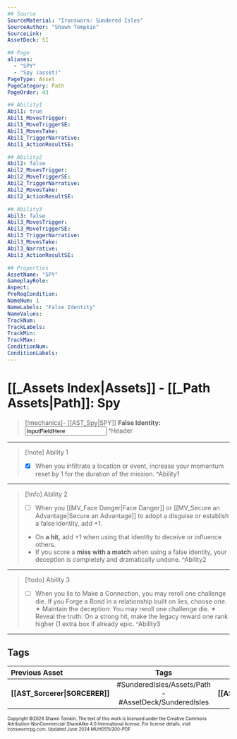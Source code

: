```yaml
---
## Source
SourceMaterial: "Ironsworn: Sundered Isles"
SourceAuthor: "Shawn Tompkin"
SourceLink: 
AssetDeck: SI

## Page
aliases:
  - "SPY"
  - "Spy (asset)"
PageType: Asset
PageCategory: Path
PageOrder: 43

## Ability1
Abil1: true
Abil1_MovesTrigger: 
Abil1_MoveTriggerSE: 
Abil1_MovesTake: 
Abil1_TriggerNarrative: 
Abil1_ActionResultSE: 

## Ability2
Abil2: false
Abil2_MovesTrigger: 
Abil2_MoveTriggerSE: 
Abil2_TriggerNarrative: 
Abil2_MovesTake: 
Abil2_ActionResultSE: 

## Ability3
Abil3: false
Abil3_MovesTrigger: 
Abil3_MoveTriggerSE: 
Abil3_TriggerNarrative: 
Abil3_MovesTake: 
Abil3_Narrative: 
Abil3_ActionResultSE: 

## Properties
AssetName: "SPY"
GameplayRole: 
Aspect: 
PreReqCondition: 
NameNum: 1
NameLabels: "False Identity"
NameValues: 
TrackNum: 
TrackLabels: 
TrackMin: 
TrackMax: 
ConditionNum: 
ConditionLabels: 
---
```

# [[_Assets Index|Assets]] - [[_Path Assets|Path]]: Spy

> [!mechanics]- [[AST_Spy|SPY]]
> **False Identity:** <input type=texbox value="InputFieldHere">  ^Header
 ___
> [!note] Ability 1
> - [x] When you infiltrate a location or event, increase your momentum reset by 1 for the duration of the mission. ^Ability1
___
> [!info] Ability 2
> - [ ] When you [[MV_Face Danger|Face Danger]] or [[MV_Secure an Advantage|Secure an Advantage]] to adopt a disguise or establish a false identity, add +1.
> - On **a hit,** add +1 when using that identity to deceive or influence others.
> - If you score a **miss with a match** when using a false identity, your deception is completely and dramatically undone. ^Ability2
___
> [!todo] Ability 3
> - [ ] When you lie to Make a Connection, you may reroll one challenge die. If you Forge a Bond in a relationship built on lies, choose one. ✴ Maintain the deception: You may reroll one challenge die. ✴ Reveal the truth: On a strong hit, make the legacy reward one rank higher (1 extra box if already epic. ^Ability3
___
## Tags

| Previous Asset | Tags | Next Asset |
| :--- | :---: | ---: |
| **[[AST_Sorcerer\|SORCERER]]** | #SunderedIsles/Assets/Path - #AssetDeck/SunderedIsles | **[[AST_Swashbuckler\|SWASHBUCKLER]]** |

<font size=-2>Copyright ©2024 Shawn Tomkin. The text of this work is licensed under the Creative Commons Attribution-NonCommercial-ShareAlike 4.0 International license. For license details, visit ironswornrpg.com. Updated June 2024 MUH051V200-PDF</font>